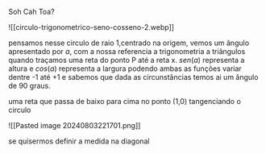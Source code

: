 
Soh Cah Toa?




![[circulo-trigonometrico-seno-cosseno-2.webp]]

pensamos nesse circulo de raio 1,centrado na origem, vemos um ângulo apresentado por $a$, com a nossa referencia a trigonometria a triângulos quando traçamos uma reta do ponto P até a reta x.
$sen(a)$ representa a altura e $cos(a)$ representa a largura podendo ambas as funções variar dentre -1 até +1 e sabemos que dada as circunstâncias temos ai um ângulo de 90 graus.

uma reta que passa de baixo para cima no ponto (1,0) tangenciando o circulo

![[Pasted image 20240803221701.png]]

se quisermos definir a medida na diagonal